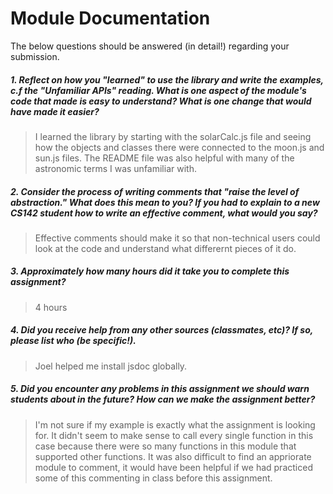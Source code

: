 # Module Documentation

The below questions should be answered (in detail!) regarding your submission.

##### 1. Reflect on how you "learned" to use the library and write the examples, c.f the "Unfamiliar APIs" reading. What is one aspect of the module's code that made is easy to understand? What is one change that would have made it easier?
>I learned the library by starting with the solarCalc.js file and seeing how the objects and classes there were connected to the 
>moon.js and sun.js files. The README file was also helpful with many of the astronomic terms I was unfamiliar with. 


##### 2. Consider the process of writing comments that "raise the level of abstraction." What does this mean to you? If you had to explain to a new CS142 student how to write an effective comment, what would you say? #####
> Effective comments should make it so that non-technical users could look at the code and understand what differernt pieces of it do. 


##### 3. Approximately how many hours did it take you to complete this assignment? #####
> 4 hours


##### 4. Did you receive help from any other sources (classmates, etc)? If so, please list who (be specific!). #####
> Joel helped me install jsdoc globally. 


##### 5. Did you encounter any problems in this assignment we should warn students about in the future? How can we make the assignment better? #####
> I'm not sure if my example is exactly what the assignment is looking for. It didn't seem to make sense to call every single function in this case because 
> there were so many functions in this module that supported other functions. It was also difficult to find an appriorate module to comment, it would have 
> been helpful if we had practiced some of this commenting in class before this assignment. 
